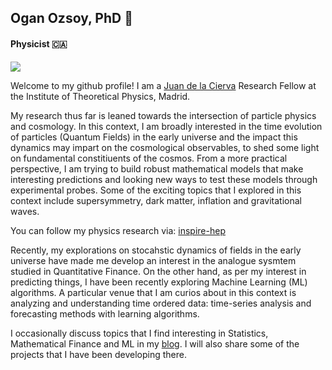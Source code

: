 ## Ogan Ozsoy, PhD 👋
#### Physicist 🇨🇦

![](https://komarev.com/ghpvc/?username=oozsoy&color=green)

Welcome to my github profile! I am a [Juan de la Cierva](https://en.wikipedia.org/wiki/Juan_de_la_Cierva) Research Fellow at the Institute of Theoretical Physics, Madrid. 

My research thus far is leaned towards the intersection of particle physics and cosmology. In this context, I am broadly interested in the time evolution of particles (Quantum Fields) in the early universe and the impact this dynamics may impart on the cosmological observables, to shed some light on fundamental constitiuents of the cosmos. From a more practical perspective, I am trying to build robust mathematical models that make interesting predictions and looking new ways to test these models through experimental probes. Some of the exciting topics that I explored in this context include supersymmetry, dark matter, inflation and gravitational waves. 

You can follow my physics research via: [inspire-hep](https://inspirehep.net/authors/1297330?ui-citation-summary=true)

Recently, my explorations on stocahstic dynamics of fields in the early universe have made me develop an interest in the analogue sysmtem studied in Quantitative Finance. 
On the other hand, as per my interest in predicting things, I have been recently exploring Machine Learning (ML) algorithms. A particular venue that I am curios about in this context is analyzing and understanding time ordered data: time-series analysis and forecasting methods with learning algorithms. 

I occasionally discuss topics that I find interesting in Statistics, Mathematical Finance and ML in my [blog](https://oozsoy.github.io/). I will also share some of the projects that I have been developing there.

